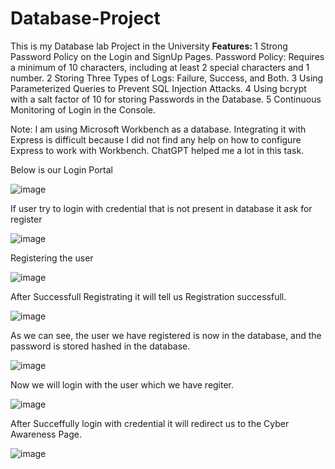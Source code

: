 # Database-Project
This is my Database lab Project in the University
<b> Features: </b>
1 Strong Password Policy on the Login and SignUp Pages.
Password Policy: Requires a minimum of 10 characters, including at least 2 special characters and 1 number.
2 Storing Three Types of Logs: Failure, Success, and Both.
3 Using Parameterized Queries to Prevent SQL Injection Attacks.
4 Using bcrypt with a salt factor of 10 for storing Passwords in the Database.
5 Continuous Monitoring of Login in the Console.

Note: I am using Microsoft Workbench as a database. Integrating it with Express is difficult because I did not find any help on how to configure Express to work with Workbench. ChatGPT helped me a lot in this task.

Below is our Login Portal

![image](https://github.com/hanzalaghayasabbasi/Database-Project/assets/123712590/b5361f52-0b0e-4162-8c38-b41401335a47)

If user try to login with credential that is not present in database it ask for register

![image](https://github.com/hanzalaghayasabbasi/Database-Project/assets/123712590/14d5dd71-26c0-4c90-82ea-2a0d7932fa1d)

Registering the user

![image](https://github.com/hanzalaghayasabbasi/Database-Project/assets/123712590/66ddc8b2-a584-44c9-a2ca-8ebd5a44e2b6)

After Successfull Registrating it will tell us Registration successfull.

![image](https://github.com/hanzalaghayasabbasi/Database-Project/assets/123712590/f4f97ccb-3eb9-4b5e-ad05-958783167f5e)

As we can see, the user we have registered is now in the database, and the password is stored hashed in the database.

![image](https://github.com/hanzalaghayasabbasi/Database-Project/assets/123712590/14b08778-0d0f-4ee6-b39a-44da0eeaeada)

Now we will login with the user which we have regiter.

![image](https://github.com/hanzalaghayasabbasi/Database-Project/assets/123712590/fd0da759-b466-4ac4-bc2f-ac2de9844a4e)

After Succeffully login with credential it will redirect us to the Cyber Awareness Page.

![image](https://github.com/hanzalaghayasabbasi/Database-Project/assets/123712590/e3397e7a-8fd6-434e-84ff-e8580421853f)






